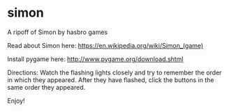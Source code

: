 # simon
A ripoff of Simon by hasbro games

Read about Simon here: https://en.wikipedia.org/wiki/Simon_(game)

Install pygame here: http://www.pygame.org/download.shtml

Directions: Watch the flashing lights closely and try to remember the order in which they appeared. After they have flashed, click the buttons in the same order they appeared. 

Enjoy!

